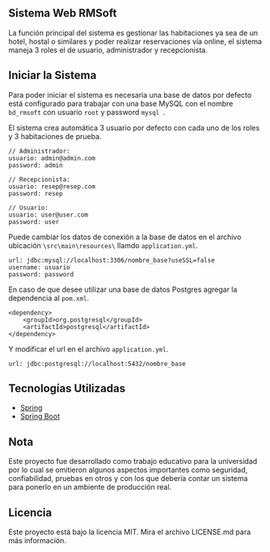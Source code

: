 ## Sistema Web RMSoft ##

La función principal del sistema es gestionar las habitaciones ya sea de un hotel, hostal o similares y poder realizar reservaciones vía online, el sistema maneja 3 roles el de usuario, administrador y recepcionista.

## Iniciar la Sistema

Para poder iniciar el sistema es necesaria una base de datos por defecto está configurado para trabajar con una base MySQL con el nombre `bd_rmsoft` con usuario `root` y password `mysql `.

El sistema crea automática 3 usuario por defecto con cada uno de los roles y 3 habitaciones de prueba.

```
// Administrador:
usuario: admin@admin.com
password: admin

// Recepcionista:
usuario: resep@resep.com
password: resep

// Usuario:
usuario: user@user.com
password: user
```

Puede cambiar los datos de conexión a la base de datos en el archivo ubicación `\src\main\resources\` llamdo `application.yml`.

```
url: jdbc:mysql://localhost:3306/nombre_base?useSSL=false
username: usuario
password: password
```

En caso de que desee utilizar una base de datos Postgres agregar la dependencia al `pom.xml`.

```
<dependency>
	<groupId>org.postgresql</groupId>
	<artifactId>postgresql</artifactId>
</dependency>
```

Y modificar el url en el archivo `application.yml`.

```
url: jdbc:postgresql://localhost:5432/nombre_base
```

## Tecnologías Utilizadas

- [Spring](https://spring.io/)
- [Spring Boot](https://projects.spring.io/spring-boot/)

## Nota

Este proyecto fue desarrollado como trabajo educativo para la universidad por lo cual se omitieron algunos aspectos importantes como seguridad, confiabilidad, pruebas en otros y con los que debería contar un sistema para ponerlo en un ambiente de producción real.

## Licencia

Este proyecto está bajo la licencia MIT. Mira el archivo LICENSE.md para más información.